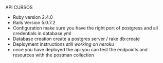 API CURSOS 

* Ruby version  2.4.0
* Rails Version 5.0.7.2
* Configuration make sure you have the right port of postgress and all credentials in database.yml
* Database creation create a postgres server / rake db:create
* Deployment instructions *still working on heroku*
* once you have deployed the api you can test the endpoints and resources with the postman collection  
